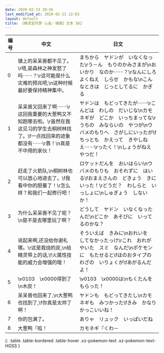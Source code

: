 ```yaml
---
date: 2020-02-23 20:56
last_modified_at: 2020-02-23 22:03
layout: default
title: 《精灵宝可梦 心金／魂银》文本 562
---
```

| 编号 | 中文 | 日文 |
| ---- | ---- | ---- |
| 0 | 镇上的呆呆兽都不见了。\r唔,是森林之神发怒了吗⋯⋯？\r这可能是什么灾难的预兆吧,\n这种时候最好要保持精神集中。 | まちから　ヤドンが　いなくなった\rう－ん　もりのかみさまが\nおいかり　なのか⋯⋯？\rなんにしろ　よくねえ　しらせ　かもな\nこんなときは　じっとしてるに　かぎる |
| 1 | 呆呆兽又回来了啊⋯⋯\r这回我重要的大葱鸭又不知跑哪去啦。\r虽然在我这见习的学生去桐树林找了。\f一点找回来的迹象都没有⋯⋯\r靠！\n真是不中用的家伙！ | ヤドンは　もどってきたが⋯⋯\rこんどは　わしの　だいじな\nカモネギが　どこか　いっちまってな\rうちの　みならいの　やつが\nウバメのもりへ　さがしにいったが\fちっとも　かえって　きやしねえ⋯⋯\rったく！\nしょうがねえ　やつだ！ |
| 2 | 赶走了火箭队,\n桐树林也可以放心地进去了。\f我看中你的胆量了！\r怎么样？和我们一起修行吧！ | ロケットだんを　おいはらい\nウバメのもりも　おそれずに　はいる\fおまえさんの　どきょう　きにいった！\rどうだ？　わしらと　いっしょに\nしゅぎょう　しないか！ |
| 3 | 为什么呆呆兽不见了呢？\n是不是去哪里玩了啊？ | どうして　ヤドン　いなくなったんだ\nどこか　あそびに　いってるのかな？ |
| 4 | 说起来啊,还没给你谢礼哪。\r这是我烧的炭,\n给精灵带上的话,\f火属性技能的威力会增强的哦！ | そういえば　きみに\nおれいを　してなかったっけ\rこれ　おれが　やいた　スミ　なんだ\nポケモンに　もたせると\fほのおタイプの　わざの　いりょくが\fあがるんだよ！ |
| 5 | \v0103　\x0000得到了\n木炭！ | \v0103　\x0000は\nもくたんを　もらった！ |
| 6 | 呆呆兽也回来了,\n大葱鸭也找到了,\f你真是太帅了啊！ | ヤドンも　もどってきたし\nカモネギも　みつかった\fきみ　かなり　かっこいいね！ |
| 7 | 你的包满了。 | ありゃ　リュック　いっぱいだね |
| 8 | 大葱鸭『呱！ | カモネギ『くわ－ |
{: .table .table-bordered .table-hover .xz-pokemon-text .xz-pokemon-text-HGSS }